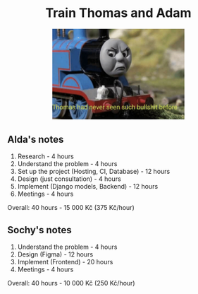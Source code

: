 <div align="center">
<h1>Train Thomas and Adam</h1>
<img src="train_thomas.jpg" width="300px" />
</div>

## Alda's notes

1. Research - 4 hours
2. Understand the problem - 4 hours
3. Set up the project (Hosting, CI, Database) - 12 hours
4. Design (just consultation) - 4 hours
5. Implement (Django models, Backend) - 12 hours
6. Meetings - 4 hours

Overall: 40 hours - 15 000 Kč (375 Kč/hour)

## Sochy's notes

1. Understand the problem - 4 hours
2. Design (Figma) - 12 hours
3. Implement (Frontend) - 20 hours
4. Meetings - 4 hours

Overall: 40 hours - 10 000 Kč (250 Kč/hour)